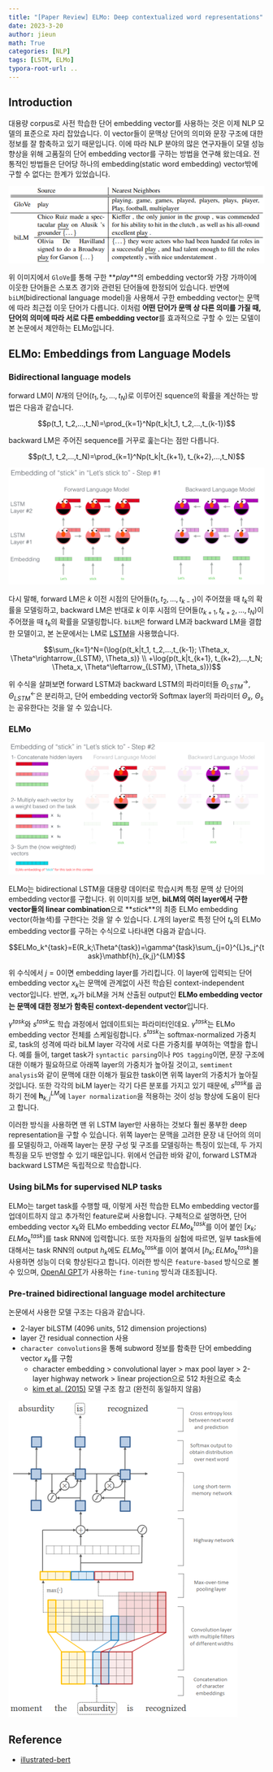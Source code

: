 ```yaml
---
title: "[Paper Review] ELMo: Deep contextualized word representations"
date: 2023-3-20
author: jieun
math: True
categories: [NLP]
tags: [LSTM, ELMo]
typora-root-url: ..
---
```


## Introduction

대용량 corpus로 사전 학습한 단어 embedding vector를 사용하는 것은 이제 NLP 모델의 표준으로 자리 잡았습니다. 이 vector들이 문맥상 단어의 의미와 문장 구조에 대한 정보를 잘 함축하고 있기 때문입니다. 이에 따라 NLP 분야의 많은 연구자들이 모델 성능 향상을 위해 고품질의 단어 embedding vector를 구하는 방법을 연구해 왔는데요. 전통적인 방법들은 단어당 하나의 embedding(static word embedding) vector밖에 구할 수 없다는 한계가 있었습니다. 

![](/assets/img/bert/elmo.png)

위 이미지에서 `GloVe`를 통해 구한 **_play_**의 embedding vector와 가장 가까이에 이웃한 단어들은 스포츠 경기와 관련된 단어들에 한정되어 있습니다. 반면에 `biLM`(bidirectional language model)을 사용해서 구한 embedding vector는 문맥에 따라 최근접 이웃 단어가 다릅니다. 이처럼 **어떤 단어가 문맥 상 다른 의미를 가질 때, 단어의 의미에 따라 서로 다른 embedding vector**를 효과적으로 구할 수 있는 모델이 본 논문에서 제안하는 ELMo입니다.



## ELMo: Embeddings from Language Models 

### Bidirectional language models

forward LM이 $N$개의 단어($t_1, t_2, ..., t_N$)로 이루어진 squence의 확률을 계산하는 방법은 다음과 같습니다.

$$p(t_1, t_2,...,t_N)=\prod_{k=1}^Np(t_k|t_1, t_2,...,t_{k-1})$$

backward LM은 주어진 sequence를 거꾸로 훑는다는 점만 다릅니다.

$$p(t_1, t_2,...,t_N)=\prod_{k=1}^Np(t_k|t_{k+1}, t_{k+2},...,t_N)$$

![](/assets/img/bert/elmo-embedding-1.jpg)

다시 말해, forward LM은 $k$ 이전 시점의 단어들($t_1, t_2,...,t_{k-1}$)이 주어졌을 때 $t_k$의 확률을 모델링하고, backward LM은 반대로 $k$ 이후 시점의 단어들($t_{k+1}, t_{k+2},...,t_N$)이 주어졌을 때 $t_k$의 확률을 모델링합니다. `biLM`은 forward LM과 backward LM을 결합한 모델이고, 본 논문에서는 LM로 [LSTM](https://jieun121070.github.io/posts/Language-Model-n-gram%EC%97%90%EC%84%9C-RNN%EC%9C%BC%EB%A1%9C%EC%9D%98-%EB%B0%9C%EC%A0%84/)을 사용했습니다.

$$\sum_{k=1}^N=(\log{p(t_k|t_1, t_2,...,t_{k-1}; \Theta_x, \Theta^\rightarrow_{LSTM}, \Theta_s)} \\ +\log{p(t_k|t_{k+1}, t_{k+2},...,t_N; \Theta_x, \Theta^\leftarrow_{LSTM}, \Theta_s)})$$

위 수식을 살펴보면 forward LSTM과 backward LSTM의 파라미터들 $\Theta^\rightarrow_{LSTM}$, $\Theta^\leftarrow_{LSTM}$은 분리하고, 단어 embedding vector와 Softmax layer의 파라미터 $\Theta_x$, $\Theta_s$는 공유한다는 것을 알 수 있습니다.



### ELMo

![](/assets/img/bert/elmo-embedding-2.jpg)

ELMo는 bidirectional LSTM을 대용량 데이터로 학습시켜 특정 문맥 상 단어의 embedding vector를 구합니다. 위 이미지를 보면, **biLM의 여러 layer에서 구한 vector들의 linear combination**으로 **_stick_**의 최종 ELMo embedding vector(하늘색)를 구한다는 것을 알 수 있습니다. $L$개의 layer로 특정 단어 $t_k$의 ELMo embedding vector를 구하는 수식으로 나타내면 다음과 같습니다.

$$ELMo_k^{task}=E(R_k;\Theta^{task})=\gamma^{task}\sum_{j=0}^{L}s_j^{task}\mathbf{h}_{k,j}^{LM}$$

위 수식에서 $j=0$이면 embedding layer를 가리킵니다. 이 layer에 입력되는 단어 embedding vector $x_k$는 문맥에 관계없이 사전 학습된 context-independent vector입니다. 반면, $x_k$가 biLM을 거쳐 산출된 output인 **ELMo embedding vector는 문맥에 대한 정보가 함축된 context-dependent vector**입니다.

 $\gamma^{task}$와 $s^{task}$도 학습 과정에서 업데이트되는 파라미터인데요. $\gamma^{task}$는 ELMo embedding vector 전체를 스케일링합니다. $s^{task}$는 softmax-normalized 가중치로, task의 성격에 따라 biLM layer 각각에 서로 다른 가중치를 부여하는 역할을 합니다. 예를 들어, target task가 `syntactic parsing`이나 `POS tagging`이면, 문장 구조에 대한 이해가 필요하므로 아래쪽 layer의 가중치가 높아질 것이고, `semtiment analysis`와 같이 문맥에 대한 이해가 필요한 task이면 위쪽 layer의 가중치가 높아질 것입니다. 또한 각각의 biLM layer는 각기 다른 분포를 가지고 있기 때문에, $s^{task}$를 곱하기 전에 $\mathbf{h}_{k,j}^{LM}$에 `layer normalization`을 적용하는 것이 성능 향상에 도움이 된다고 합니다.

이러한 방식을 사용하면 맨 위 LSTM layer만 사용하는 것보다 훨씬 풍부한 deep representation을 구할 수 있습니다. 위쪽 layer는 문맥을 고려한 문장 내 단어의 의미를 모델링하고, 아래쪽 layer는 문장 구성 및 구조를 모델링하는 특징이 있는데, 두 가지 특징을 모두 반영할 수 있기 때문입니다. 위에서 언급한 바와 같이, forward LSTM과 backward LSTM은 독립적으로 학습합니다.



### Using biLMs for supervised NLP tasks

ELMo는 target task를 수행할 때, 이렇게 사전 학습한 ELMo embedding vector를 업데이트하지 않고 추가적인 feature로써 사용합니다. 구체적으로 설명하면, 단어 embedding vector $x_k$와 ELMo embedding vector $ELMo_k^{task}$를 이어 붙인 $[x_k;ELMo_k^{task}]$를 task RNN에 입력합니다. 또한 저자들의 실험에 따르면, 일부 task들에 대해서는 task RNN의 output $h_k$에도 $ELMo_k^{task}$를 이어 붙여서 $[h_k;ELMo_k^{task}]$을 사용하면 성능이 더욱 향상된다고 합니다. 이러한 방식은 `feature-based` 방식으로 볼 수 있으며, [OpenAI GPT](https://jieun121070.github.io/posts/Paper-Review-Improving-Language-Understanding/)가 사용하는 `fine-tuning` 방식과 대조됩니다.



### Pre-trained bidirectional language model architecture

논문에서 사용한 모델 구조는 다음과 같습니다.

- 2-layer biLSTM (4096 units, 512 dimension projections)
- layer 간 residual connection 사용
- `character convolutions`을 통해 subword 정보를 함축한 단어 embedding vector $x_k$를 구함
  - character embedding > convolutional layer > max pool layer > 2-layer highway network > linear projection으로 512 차원으로 축소
  - [kim et al. (2015)](https://arxiv.org/abs/1508.06615) 모델 구조 참고 (완전히 동일하지 않음)

![](/assets/img/bert/character-conv.png)

## Reference

- [illustrated-bert](https://jalammar.github.io/illustrated-bert/)
